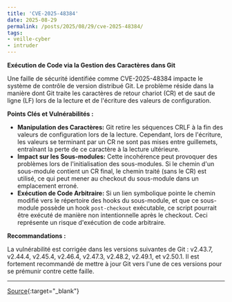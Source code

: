 ```yaml
---
title: 'CVE-2025-48384'
date: 2025-08-29
permalink: /posts/2025/08/29/cve-2025-48384/
tags:
- veille-cyber
- intruder
---
```

**Exécution de Code via la Gestion des Caractères dans Git**

Une faille de sécurité identifiée comme CVE-2025-48384 impacte le système de contrôle de version distribué Git. Le problème réside dans la manière dont Git traite les caractères de retour chariot (CR) et de saut de ligne (LF) lors de la lecture et de l'écriture des valeurs de configuration.

**Points Clés et Vulnérabilités :**

*   **Manipulation des Caractères:** Git retire les séquences CRLF à la fin des valeurs de configuration lors de la lecture. Cependant, lors de l'écriture, les valeurs se terminant par un CR ne sont pas mises entre guillemets, entraînant la perte de ce caractère à la lecture ultérieure.
*   **Impact sur les Sous-modules:** Cette incohérence peut provoquer des problèmes lors de l'initialisation des sous-modules. Si le chemin d'un sous-module contient un CR final, le chemin traité (sans le CR) est utilisé, ce qui peut mener au checkout du sous-module dans un emplacement erroné.
*   **Exécution de Code Arbitraire:** Si un lien symbolique pointe le chemin modifié vers le répertoire des hooks du sous-module, et que ce sous-module possède un hook `post-checkout` exécutable, ce script pourrait être exécuté de manière non intentionnelle après le checkout. Ceci représente un risque d'exécution de code arbitraire.

**Recommandations :**

La vulnérabilité est corrigée dans les versions suivantes de Git : v2.43.7, v2.44.4, v2.45.4, v2.46.4, v2.47.3, v2.48.2, v2.49.1, et v2.50.1. Il est fortement recommandé de mettre à jour Git vers l'une de ces versions pour se prémunir contre cette faille.

---
[Source](https://cvemon.intruder.io/cves/CVE-2025-48384){:target="_blank"}
